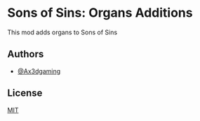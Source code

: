 
# Sons of Sins: Organs Additions

This mod adds organs to Sons of Sins


## Authors

- [@Ax3dgaming](https://github.com/Ax3dGaming)


## License

[MIT](https://choosealicense.com/licenses/mit/)

